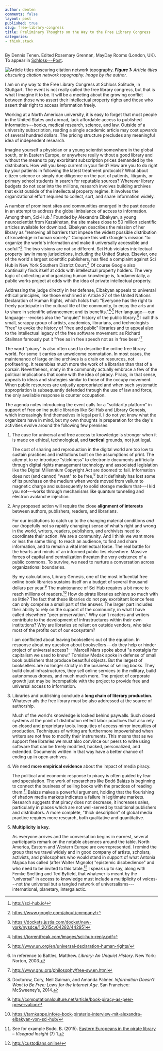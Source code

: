 ```yaml
---
author: denten
comments: false
layout: post
published: true
slug: free-library-congress
title: Preliminary Thoughts on the Way to the Free Library Congress
categories:
- think.stack
---
```


By Dennis Tenen. Edited Rosemary Grennan, MayDay Rooms (London, UK). To appear
in [Schloss---Post](http://schloss-post.com/).

![Article titles obscuring citation network topography.](/assets/star.jpg)
***Figure 1:** Article titles obscuring citation network topography. Image by
the author.*

I am on my way to the Free Library Congress at Schloss Solitude, in Stuttgart.
The event is not really called the free library congress, but that is what I
imagine it to be. It will be a meeting about the growing conflict between
those who assert their intellectual property rights and those who assert their
right to access information freely.

Working at a North American university, it is easy to forget that most people
in the United States and abroad, lack affordable access to published
information---books, medical research, science, and law.  Outside of a
university subscription, reading a single academic article may cost upwards of
several hundred dollars. The pricing structure precludes any meaningful idea
of independent research.

Imagine yourself a physician or a young scientist somewhere in the global
south, or in Eastern Europe, or anywhere really without a good library and
without the means to pay exorbitant subscription prices demanded by the
distributors. How will you keep current in your field?  How are you to do
right by your patients in following the latest treatment protocols? What about
citizen science or simply due diligence on the part of patients, litigants, or
primary school students in search for reputable sources? Wherever library
budgets do not soar into the millions, research involves building archives
that exist outside of the intellectual property regime. It involves the
organizational effort required to collect, sort, and share information widely.

A number of prominent sites and communities emerged in the past decade in an
attempt to address the global imbalance of access to information.  Among them,
Sci-Hub.[^1] Founded by Alexandra Elbakyan, a young neuroscientist from
Kazakhstan, the site makes close to 50 million scientific articles available
for download. Elbakyan describes the mission of her library as "removing all
barriers that impede the widest possible distribution of knowledge in human
society." Compare this with Google's mission "to organize the world's
information and make it universally accessible and useful."[^2] The two
visions are not so different. Sci Hub violates intellectual property law in
many jurisdictions, including the United States. Elsevier, one of the world's
largest scientific publishers, has filed a complaint against Sci Hub in New
York Southern District Court.[^3] Of course Google also continually finds
itself at odds with intellectual property holders. The very logic of
collecting and organizing human knowledge is, fundamentally, a public works
project at odds with the idea of private intellectual property.

Addressing the judge directly in her defense, Elbakyan appeals to universal
ethical principles, like those enshrined in Article 27 of the United Nations
Declaration of Human Rights, which holds that: "Everyone has the right to
freely participate in the cultural life of the community, to enjoy the arts
and to share in scientific advancement and its benefits."[^4]<sup>,</sup>[^5]
Her language---our language---evokes also the "unquiet" history of the public
library.[^6] I call this small, scrappy group of artists, academics,
librarians, and technologists "free" to evoke the history of "free and public"
libraries and to appeal also to the intellectual legacy of the free software
movement: as Richard Stallman famously put it "free as in free speech not as
in free beer."[^7]

The word "piracy" is also often used to describe the online free library
world. For some it carries an unwelcome connotation. In most cases, the
maintenance of large online archives is a drain on resources, not
profiteering. It resembles much more the work of a librarian than that of a
corsair. Nevertheless, many in the community actually embrace a few of the
political implications that come with the idea of piracy. Piracy, in that
sense, appeals to ideas and strategies similar to those of the occupy
movement. When public resources are unjustly appropriated and when such
systematic appropriation is subsequently defended through the use of law and
force, the only available response is counter occupation.

The agenda notes introducing the event calls for a "solidarity platform" in
support of free online public libraries like Sci Hub and Library Genesis,
which increasingly find themselves in legal peril. I do not yet know what the
organizers have in mind, but my own thoughts in preparation for the day's
activities evolve around the following few premises:

1.  The case for universal and free access to knowledge is stronger when it is
made on ethical, technological, and **tactical** grounds, not just legal.

    The cost of sharing and reproduction in the digital world are too low to
sustain practices and institutions built on the assumptions of print. The
attempt to re-introduce "stickiness" to electronic documents artificially
through digital rights management technology and associated legislation like
the Digital Millennium Copyright Act are doomed to fail. Information does not
(and cannot) "want" to be free,[^8] but it definitely has lost some of its
purchase on the medium when words moved from vellum to magnetic charge and
subsequently to solid storage medium that---I kid you not---works through
mechanisms like quantum tunneling and electron avalanche injection.

2.  Any proposed action will require the close **alignment of interests**
between authors, publishers, readers, and librarians.

    For our institutions to catch up to the changing material conditions *and*
our (hopefully not so rapidly changing) sense of what's right and wrong in the
world, writers, readers, publishers, and archivists need to coordinate their
action. We are a community. And I think we want more or less the same thing:
to reach an audience, to find and share information, and to remain a vital
intellectual force. The real battle for the hearts and minds of an informed
public lies elsewhere. Massive forces of capital and centralization threaten
the very existence of a public commons. To survive, we need to nurture a
conversation across organizational boundaries.

    By my calculations, Library Genesis, one of the most influential free
online book libraries sustains itself on a budget of several thousand dollars
per year.[^9] The maintenance of Sci Hub requires a bit more to reach millions
of readers.[^10] How do pirate libraries achieve so much with so little? The
fact that these libraries do not pay exorbitant licence fees can only comprise
a small part of the answer. The larger part includes their ability to rely on
the support of the community, in what I have called elsewhere "peer
preservation." Why can't readers and writers contribute to the development of
infrastructures within their own institutions? Why are libraries so reliant on
outside vendors, who take most of the profits out of our ecosystem?

    I am conflicted about leaving booksellers out of the equation. In response
about my question about booksellers---do they help or hinder project of
universal access?---Marcell Mars spoke about "a nostalgia for capitalism we
used to know." Tomislav Medak spoke in defense of small book publishers that
produce beautiful objects. But the largest of booksellers are no longer
strictly in the business of selling books. They build cloud infrastructures,
they sell online services to the military, build autonomous drones, and much
much more. The project of corporate growth just may be incompatible with the
project to provide free and universal access to information.

3.  Libraries and publishing conclude a **long chain of literary production**.
Whatever ails the free library must be also addressed at the source of
authorship.

    Much of the world's knowledge is locked behind paywalls. Such closed
systems at the point of distribution reflect labor practices that also rely on
closed and proprietary tools. Inequities of access mirror inequities of
production. Techniques of writing are furthermore impoverished when writers
are not free to modify their instruments. This means that as we support free
libraries we must also convince our peers to write using software that can be
freely modified, hacked, personalized, and extended. Documents written in that
way have a better chance of ending up in open archives.

4.  We need **more empirical evidence** about the impact of media piracy.

    The political and economic response to piracy is often guided by fear and
speculation. The work of researchers like Bodó Balázs is beginning to connect
the business of selling books with the practices of reading them.[^11] Balázs
makes a powerful argument, holding that the flourishing of shadow media
markets indicates a failure in legitimate markets. Research suggests that
piracy does not decrease, it increases sales, particularly in places which are
not well-served by traditional publishers and distributors. A more complete,
"thick description" of global media practice requires more research, both
qualitative and quantitative.

5.  **Multiplicity is key.**

    As everyone arrives and the conversation begins in earnest, several
participants remark on the notable absences around the table. North America,
Eastern and Western Europe are overrepresented. I remind the group that we
travel widely and in good company of artists, scholars, activists, and
philosophers who would stand in support of what Antonia Majaca has called
(after Walter Mignolo) "epistemic disobedience" and who need to be invited to
this table.[^12] I speak up to say, along with Femke Snelting and Ted Byfield,
that whatever is meant by the "universal" in access to knowledge must include
a multiplicity of voices---not *the* universal but a tangled network of
universalisms---international, planetary, intergalactic.

[^1]: <http://sci-hub.io/>

[^2]: <https://www.google.com/about/company/>

[^3]: <https://dockets.justia.com/docket/new-york/nysdce/1:2015cv04282/442951>

[^4]: <https://torrentfreak.com/images/sci-hub-reply.pdf>

[^5]: <http://www.un.org/en/universal-declaration-human-rights/>

[^6]: In reference to Battles, Matthew. *Library: An Unquiet History*.  New York: Norton, 2003.

[^7]: <http://www.gnu.org/philosophy/free-sw.en.html>

[^8]: Doctorow, Cory, Neil Gaiman, and Amanda Palmer. *Information Doesn’t Want to Be Free: Laws for the Internet Age*. San Francisco: McSweeney’s, 2014.  

[^9]: <http://computationalculture.net/article/book-piracy-as-peer-preservation>

[^10]: <https://tarnkappe.info/e-book-piraterie-interview-mit-alexandra-elbakyan-von-sci-hub/>

[^11]: See for example Bodo, B. (2015). [Eastern Europeans in the pirate library](http://www.warsystems.hu/2015/06/23/eastern-europeans-in-the-pirate-library-visegrad-insight-7-1/) – *Visegrad Insight* (7) 1.  

[^12]: <http://custodians.online/>
